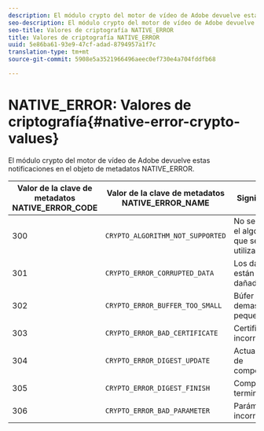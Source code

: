 ```yaml
---
description: El módulo crypto del motor de vídeo de Adobe devuelve estas notificaciones en el objeto de metadatos NATIVE_ERROR.
seo-description: El módulo crypto del motor de vídeo de Adobe devuelve estas notificaciones en el objeto de metadatos NATIVE_ERROR.
seo-title: Valores de criptografía NATIVE_ERROR
title: Valores de criptografía NATIVE_ERROR
uuid: 5e86ba61-93e9-47cf-adad-8794957a1f7c
translation-type: tm+mt
source-git-commit: 5908e5a3521966496aeec0ef730e4a704fddfb68

---
```



# NATIVE_ERROR: Valores de criptografía{#native-error-crypto-values}

El módulo crypto del motor de vídeo de Adobe devuelve estas notificaciones en el objeto de metadatos NATIVE_ERROR.

| Valor de la clave de metadatos NATIVE_ERROR_CODE | Valor de la clave de metadatos NATIVE_ERROR_NAME | Significado |
|---|---|---|
| 300 | `CRYPTO_ALGORITHM_NOT_SUPPORTED` | No se admite el algoritmo que se está utilizando. |
| 301 | `CRYPTO_ERROR_CORRUPTED_DATA` | Los datos están dañados. |
| 302 | `CRYPTO_ERROR_BUFFER_TOO_SMALL` | Búfer demasiado pequeño. |
| 303 | `CRYPTO_ERROR_BAD_CERTIFICATE` | Certificado incorrecto. |
| 304 | `CRYPTO_ERROR_DIGEST_UPDATE` | Actualización de compendio. |
| 305 | `CRYPTO_ERROR_DIGEST_FINISH` | Compendio terminado. |
| 306 | `CRYPTO_ERROR_BAD_PARAMETER` | Parámetro incorrecto. |

